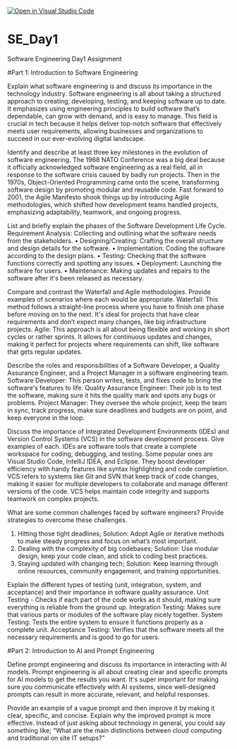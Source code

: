 [![Open in Visual Studio Code](https://classroom.github.com/assets/open-in-vscode-2e0aaae1b6195c2367325f4f02e2d04e9abb55f0b24a779b69b11b9e10269abc.svg)](https://classroom.github.com/online_ide?assignment_repo_id=18366334&assignment_repo_type=AssignmentRepo)
# SE_Day1
Software Engineering Day1 Assignment

#Part 1: Introduction to Software Engineering

Explain what software engineering is and discuss its importance in the technology industry.
Software engineering is all about taking a structured approach to creating, developing, testing, and keeping software up to date. It emphasizes using engineering principles to build software that’s dependable, can grow with demand, and is easy to manage. This field is crucial in tech because it helps deliver top-notch software that effectively meets user requirements, allowing businesses and organizations to succeed in our ever-evolving digital landscape.

Identify and describe at least three key milestones in the evolution of software engineering.
The 1968 NATO Conference was a big deal because it officially acknowledged software engineering as a real field, all in response to the software crisis caused by badly run projects. Then in the 1970s, Object-Oriented Programming came onto the scene, transforming software design by promoting modular and reusable code. Fast forward to 2001, the Agile Manifesto shook things up by introducing Agile methodologies, which shifted how development teams handled projects, emphasizing adaptability, teamwork, and ongoing progress.

List and briefly explain the phases of the Software Development Life Cycle.
Requirement Analysis: Collecting and outlining what the software needs from the stakeholders.
• Designing/Creating: Crafting the overall structure and design details for the software.
• Implementation: Coding the software according to the design plans.
• Testing: Checking that the software functions correctly and spotting any issues.
• Deployment: Launching the software for users.
• Maintenance: Making updates and repairs to the software after it's been released as necessary.

Compare and contrast the Waterfall and Agile methodologies. Provide examples of scenarios where each would be appropriate.
Waterfall: This method follows a straight-line process where you have to finish one phase before moving on to the next. It's ideal for projects that have clear requirements and don’t expect many changes, like big infrastructure projects.
Agile: This approach is all about being flexible and working in short cycles or rather sprints. It allows for continuous updates and changes, making it perfect for projects where requirements can shift, like software that gets regular updates.

Describe the roles and responsibilities of a Software Developer, a Quality Assurance Engineer, and a Project Manager in a software engineering team.
Software Developer: This person writes, tests, and fixes code to bring the software's features to life.
Quality Assurance Engineer: Their job is to test the software, making sure it hits the quality mark and spots any bugs or problems.
Project Manager: They oversee the whole project, keep the team in sync, track progress, make sure deadlines and budgets are on point, and keep everyone in the loop.

Discuss the importance of Integrated Development Environments (IDEs) and Version Control Systems (VCS) in the software development process. Give examples of each.
IDEs are software tools that create a complete workspace for coding, debugging, and testing. Some popular ones are Visual Studio Code, IntelliJ IDEA, and Eclipse. They boost developer efficiency with handy features like syntax highlighting and code completion.
VCS refers to systems like Git and SVN that keep track of code changes, making it easier for multiple developers to collaborate and manage different versions of the code. VCS helps maintain code integrity and supports teamwork on complex projects.

What are some common challenges faced by software engineers? Provide strategies to overcome these challenges.
1. Hitting those tight deadlines; Solution: Adopt Agile or iterative methods to make steady progress and focus on what’s most important.
2. Dealing with the complexity of big codebases; Solution: Use modular design, keep your code clean, and stick to coding best practices.
3. Staying updated with changing tech; Solution: Keep learning through online resources, community engagement, and training opportunities.

Explain the different types of testing (unit, integration, system, and acceptance) and their importance in software quality assurance.
Unit Testing - Checks if each part of the code works as it should, making sure everything is reliable from the ground up.
Integration Testing: Makes sure that various parts or modules of the software play nicely together.
System Testing: Tests the entire system to ensure it functions properly as a complete unit.
Acceptance Testing: Verifies that the software meets all the necessary requirements and is good to go for users.

#Part 2: Introduction to AI and Prompt Engineering


Define prompt engineering and discuss its importance in interacting with AI models.
Prompt engineering is all about creating clear and specific prompts for AI models to get the results you want. It's super important for making sure you communicate effectively with AI systems, since well-designed prompts can result in more accurate, relevant, and helpful responses.

Provide an example of a vague prompt and then improve it by making it clear, specific, and concise. Explain why the improved prompt is more effective.
Instead of just asking about technology in general, you could say something like; “What are the main distinctions between cloud computing and traditional on site IT setups?”
